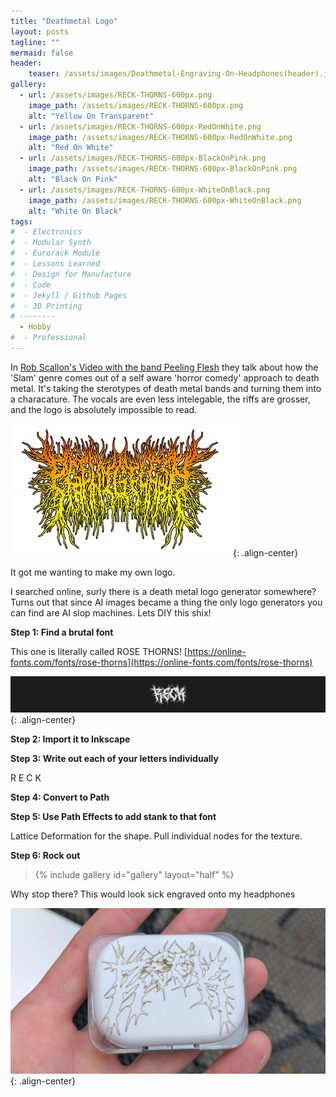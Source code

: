 ```yaml
---
title: "Deathmetal Logo"
layout: posts
tagline: ""
mermaid: false
header:
    teaser: /assets/images/Deathmetal-Engraving-On-Headphones(header).jpg
gallery:
  - url: /assets/images/RECK-THORNS-600px.png
    image_path: /assets/images/RECK-THORNS-600px.png
    alt: "Yellow On Transparent"
  - url: /assets/images/RECK-THORNS-600px-RedOnWhite.png
    image_path: /assets/images/RECK-THORNS-600px-RedOnWhite.png
    alt: "Red On White"
  - url: /assets/images/RECK-THORNS-600px-BlackOnPink.png
    image_path: /assets/images/RECK-THORNS-600px-BlackOnPink.png
    alt: "Black On Pink"
  - url: /assets/images/RECK-THORNS-600px-WhiteOnBlack.png
    image_path: /assets/images/RECK-THORNS-600px-WhiteOnBlack.png
    alt: "White On Black"
tags:
#  - Electronics
#  - Modular Synth
#  - Eurorack Module
#  - Lessons Learned
#  - Design for Manufacture
#  - Code
#  - Jekyll / Github Pages
#  - 3D Printing
# --------
  - Hobby
#  - Professional
---
```


In [Rob Scallon's Video with the band Peeling Flesh](https://www.youtube.com/watch?v=BbzklIdT-bk) they talk about how the 'Slam' genre comes out of a self aware 'horror comedy' approach to death metal. It's taking the sterotypes of death metal bands and turning them into a characature. The vocals are even less intelegable, the riffs are grosser, and the logo is absolutely impossible to read.

!["PEELING FLESH"](../assets/images/Peeling-Flesh-logo.webp){: .align-center}

It got me wanting to make my own logo.

I searched online, surly there is a death metal logo generator somewhere? Turns out that since AI images became a thing the only logo generators you can find are AI slop machines. Lets DIY this shix!

**Step 1: Find a brutal font**

This one is literally called ROSE THORNS! [https://online-fonts.com/fonts/rose-thorns](https://online-fonts.com/fonts/rose-thorns)

!["RECK"](../assets/images/RECK%20-%20ROSE%20THORNS%20Regular%20400.png){: .align-center}

**Step 2: Import it to Inkscape**

**Step 3: Write out each of your letters individually**

R   E   C   K

**Step 4: Convert to Path**

**Step 5: Use Path Effects to add stank to that font**

Lattice Deformation for the shape. Pull individual nodes for the texture.

**Step 6: Rock out**

>{% include gallery id="gallery" layout="half" %}

Why stop there? This would look sick engraved onto my headphones

![Deathmetal Engraving On Headphones](../assets/images/RECK%20-%20Deathmetal%20Engraving%20On%20Headphones.jpg){: .align-center}